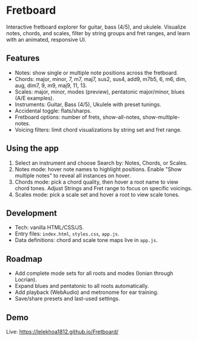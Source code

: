 # Fretboard

Interactive fretboard explorer for guitar, bass (4/5), and ukulele. Visualize notes, chords, and scales, filter by string groups and fret ranges, and learn with an animated, responsive UI.

## Features

- Notes: show single or multiple note positions across the fretboard.
- Chords: major, minor, 7, m7, maj7, sus2, sus4, add9, m7b5, 6, m6, dim, aug, dim7, 9, m9, maj9, 11, 13.
- Scales: major, minor, modes (preview), pentatonic major/minor, blues (A/E examples).
- Instruments: Guitar, Bass (4/5), Ukulele with preset tunings.
- Accidental toggle: flats/sharps.
- Fretboard options: number of frets, show-all-notes, show-multiple-notes.
- Voicing filters: limit chord visualizations by string set and fret range.

## Using the app

1. Select an instrument and choose Search by: Notes, Chords, or Scales.
2. Notes mode: hover note names to highlight positions. Enable "Show multiple notes" to reveal all instances on hover.
3. Chords mode: pick a chord quality, then hover a root name to view chord tones. Adjust Strings and Fret range to focus on specific voicings.
4. Scales mode: pick a scale set and hover a root to view scale tones.

## Development

- Tech: vanilla HTML/CSS/JS.
- Entry files: `index.html`, `styles.css`, `app.js`.
- Data definitions: chord and scale tone maps live in `app.js`.

## Roadmap

- Add complete mode sets for all roots and modes (Ionian through Locrian).
- Expand blues and pentatonic to all roots automatically.
- Add playback (WebAudio) and metronome for ear training.
- Save/share presets and last-used settings.

## Demo

Live: https://lelekhoa1812.github.io/Fretboard/
